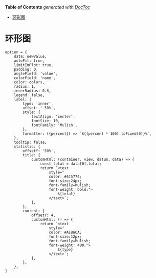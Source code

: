 <!-- START doctoc generated TOC please keep comment here to allow auto update -->
<!-- DON'T EDIT THIS SECTION, INSTEAD RE-RUN doctoc TO UPDATE -->
**Table of Contents**  *generated with [DocToc](https://github.com/thlorenz/doctoc)*

- [环形图](#%E7%8E%AF%E5%BD%A2%E5%9B%BE)

<!-- END doctoc generated TOC please keep comment here to allow auto update -->

# 环形图
```
option = {
	data: newValue,
	autoFit: true,
	limitInPlot: true,
	padding: 0,
	angleField: 'value',
	colorField: 'name',
	color: colors,
	radius: 1,
	innerRadius: 0.6,
	legend: false,
	label: {
		type: 'inner',
		offset: '-50%',
		style: {
			textAlign: 'center',
			fontSize: 10,
			fontFamily: 'Mulish',
		},
		formatter: ({percent}) => `${(percent * 100).toFixed(0)}%`,
	},
	tooltip: false,
	statistic: {
		offsetY: '50%',
		title: {
			customHtml: (container, view, datum, data) => {
				const total = data[0].total;
				return `<text 
					style="
					color: #4C5774;
					font-size:24px;
					font-family=Mulish;
					font-weight: bold;">
						${total}
					</text>`;
			},
		},
		content: {
			offsetY: 4,
			customHtml: () => {
				return `<text 
					style="
					color: #AEB6CA;
					font-size:12px;
					font-family=Mulish;
					font-weight: 400;">
						${type}
					</text>`;
			},
		},
	},
}
```
